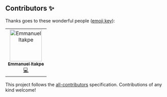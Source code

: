## Contributors ✨

Thanks goes to these wonderful people ([emoji key](https://allcontributors.org/docs/en/emoji-key)):

<!-- ALL-CONTRIBUTORS-LIST:START - Do not remove or modify this section -->
<!-- prettier-ignore-start -->
<!-- markdownlint-disable -->
<table>
  <tbody>
    <tr>
      <td align="center"><a href="https://github.com/Emmanuel-Develops"><img src="https://avatars.githubusercontent.com/u/62019510?v=4?s=100" width="100px;" alt="Emmanuel Itakpe"/><br /><sub><b>Emmanuel Itakpe</b></sub></a><br /><a href="https://github.com/kaf-lamed-beyt/status-modal/commits?author=Emmanuel-Develops" title="Code">💻</a></td>
    </tr>
  </tbody>
  <tfoot>
    
  </tfoot>
</table>

<!-- markdownlint-restore -->
<!-- prettier-ignore-end -->

<!-- ALL-CONTRIBUTORS-LIST:END -->

This project follows the [all-contributors](https://github.com/all-contributors/all-contributors) specification. Contributions of any kind welcome!
